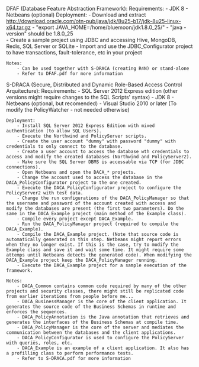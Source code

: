 DFAF (Database Feature Abstraction Framework):
	Requirements:
		- JDK 8
		- Netbeans (optional)
	Deployment:
		- Download and extract http://download.oracle.com/otn-pub/java/jdk/8u25-b17/jdk-8u25-linux-x64.tar.gz
		- "export JAVA_HOME=/home/bluemoon/jdk1.8.0_25/"
		- "java -version" should be 1.8.0_25	
		- Create a sample project using JDBC and accessing Hive, MongoDB, Redis, SQL Server or SQLite
		- Import and use the JDBC_Configurator project to have transactions, fault-tolerance, etc in your project

	Notes:
		- Can be used together with S-DRACA (creating R4N) or stand-alone
		- Refer to DFAF.pdf for more information



S-DRACA (Secure, Distributed and Dynamic Role-Based Access Control Arquitecture):
	Requirements:
		- SQL Server 2012 Express edition (other versions might require changes to the SQL Scripts' syntax)
		- JDK 8
		- Netbeans (optional, but recomended)
		- Visual Studio 2010 or later (To modify the PolicyWatcher - not needed otherwise)

	Deployment:	
		- Install SQL Server 2012 Express Edition with mixed authentication (to allow SQL Users).
		- Execute the Northwind and PolicyServer scripts.
		- Create the user account "dummy" with password "dummy" with credentials to only connect to the database.
		- Create a user account to access the database wth credentials to access and modify the created databases (Northwind and PolicyServer2).
		- Make sure the SQL Server DBMS is accessable via TCP (for JDBC connections).
		- Open Netbeans and open the DACA_* projects.
		- Change the account used to access the database in the DACA_PolicyConfigurator project to the one created.
		- Execute the DACA_PolicyConfigurator project to configure the PolicyServer2 with test data.
		- Change the run configurations of the DACA_PolicyManager so that the username and password of the account created with access and modify the databases are present (the first two parameters). Do the same in the DACA_Example project (main method of the Example class).
		- Compile every project except DACA_Example.
		- Run the DACA_PolicyManager project (required to compile the DACA_Example).
		- Compile the DACA_Example project. (Note that source code is automatically generated on this step. Netbeans might report errors when they no longer exist. If this is the case, try to modify the Example class and save it and wait some time. It might require some attemps until Netbeans detects the generated code). When modifying the DACA_Example project keep the DACA_PolicyManager running.
		- Execute the DACA_Example project for a sample execution of the framework.

	Notes:
		- DACA_Common contains common code required by many of the other projects and security classes, there might still be replicated code from earlier iterations from people before me...
		- DACA_BusinessManager is the core of the client application. It generates the source code of the Business Schemas in runtime and enforces the sequences.
		- DACA_PolicyAnnotation is the Java annotation that retrieves and generates the interfaces of the Business Schemas at compile time.
		- DACA_PolicyManager is the core of the server and mediates the communication between the databases and the client applications.
		- DACA_PolicyConfigurator is used to configure the PolicyServer with queries, roles, etc.
		- DACA_Example is an example of a client application. It also has a profilling class to perform performance tests.
		- Refer to S-DRACA.pdf for more information
